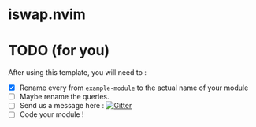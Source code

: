# iswap.nvim

# TODO (for you)
After using this template, you will need to :
 - [x] Rename every from `example-module` to the actual name of your module
 - [ ] Maybe rename the queries.
 - [ ] Send us a message here : [![Gitter](https://badges.gitter.im/nvim-treesitter/community.svg)](https://gitter.im/nvim-treesitter/community?utm_source=badge&utm_medium=badge&utm_campaign=pr-badge)
 - [ ] Code your module !
